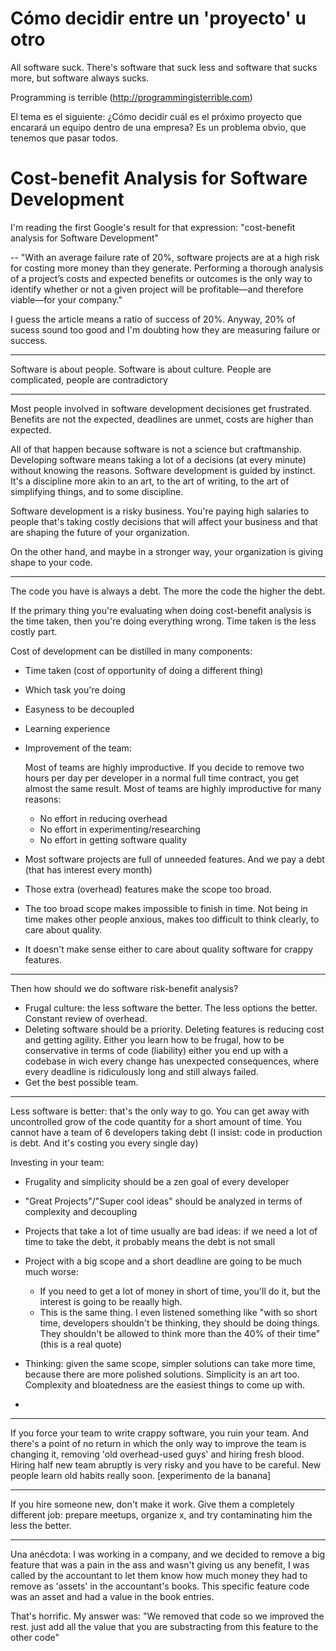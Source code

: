 # Cómo decidir entre un 'proyecto' u otro

All software suck. There's software that suck less and software that sucks more, but software always sucks.

Programming is terrible (http://programmingisterrible.com)

El tema es el siguiente:
¿Cómo decidir cuál es el próximo proyecto que encarará un equipo dentro de una empresa? Es un problema obvio, que tenemos que pasar todos.

# Cost-benefit Analysis for Software Development

I'm reading the first Google's result for that expression: "cost-benefit analysis for Software Development"

--
"With an average failure rate of 20%, software projects are at a high risk for costing more money than they generate. Performing a thorough analysis of a project’s costs and expected benefits or outcomes is the only way to identify whether or not a given project will be profitable—and therefore viable—for your company."

I guess the article means a ratio of success of 20%. Anyway, 20% of sucess sound too good and I'm doubting how they are measuring failure or success.

---------

Software is about people. Software is about culture. People are complicated, people are contradictory

---
Most people involved in software development decisiones get frustrated. Benefits are not the expected, deadlines are unmet, costs are higher than expected.

All of that happen because software is not a science but craftmanship.
Developing software means taking a lot of a decisions (at every minute) without knowing the reasons. Software development is guided by instinct. It's a discipline more akin to an art, to the art of writing, to the art of simplifying things, and to some discipline.

Software development is a risky business. You're paying high salaries to people that's taking costly decisions that will affect your business and that are shaping the future of your organization.

On the other hand, and maybe in a stronger way, your organization is giving shape to your code.

---

The code you have is always a debt. The more the code the higher the debt.

If the primary thing you're evaluating when doing cost-benefit analysis is the time taken, then you're doing everything wrong. Time taken is the less costly part.

Cost of development can be distilled in many components:
- Time taken (cost of opportunity of doing a different thing)
- Which task you're doing
- Easyness to be decoupled
- Learning experience
- Improvement of the team:

  Most of teams are highly improductive. If you decide to remove two hours per day per developer in a normal full time contract, you get almost the same result.
  Most of teams are highly improductive for many reasons:
  - No effort in reducing overhead
  - No effort in experimenting/researching
  - No effort in getting software quality

- Most software projects are full of unneeded features. And we pay a debt (that has interest every month)
- Those extra (overhead) features make the scope too broad.
- The too broad scope makes impossible to finish in time. Not being in time makes other people anxious, makes too difficult to think clearly, to care about quality.
- It doesn't make sense either to care about quality software for crappy features.

---------------------------
Then how should we do software risk-benefit analysis?

- Frugal culture: the less software the better. The less options the better. Constant review of overhead.
- Deleting software should be a priority. Deleting features is reducing cost and getting agility. Either you learn how to be frugal, how to be conservative in terms of code (liability) either you end up with a codebase in wich every change has unexpected consequences, where every deadline is ridiculously long and still always failed.
- Get the best possible team.

---

Less software is better: that's the only way to go. You can get away with uncontrolled grow of the code quantity for a short amount of time. You cannot have a team of 6 developers taking debt (I insist: code in production is debt. And it's costing you every single day)

Investing in your team:
 - Frugality and simplicity should be a zen goal of every developer
 - "Great Projects"/"Super cool ideas" should be analyzed in terms of complexity and decoupling
 - Projects that take a lot of time usually are bad ideas: if we need a lot of time to take the debt, it probably means the debt is not small
 - Project with a big scope and a short deadline are going to be much much worse:
   - If you need to get a lot of money in short of time, you'll do it, but the interest is going to be reaally high.
   - This is the same thing. I even listened something like "with so short time, developers shouldn't be thinking, they should be doing things. They shouldn't be allowed to think more than the 40% of their time" (this is a real quote)
 
 - Thinking: given the same scope, simpler solutions can take more time, because there are more polished solutions. Simplicity is an art too. Complexity and bloatedness are the easiest things to come up with.
 -  

--------

If you force your team to write crappy software, you ruin your team. And there's a point of no return in which the only way to improve the team is changing it, removing 'old overhead-used guys' and hiring fresh blood. Hiring half new team abruptly is very risky and you have to be careful. New people learn old habits really soon.
[experimento de la banana]

----

If you hire someone new, don't make it work. Give them a completely different job: prepare meetups, organize x, and try contaminating him the less the better.

---

Una anécdota: I was working in a company, and we decided to remove a big feature that was a pain in
the ass and wasn't giving us any benefit, I was called by the accountant to let them know how much
money they had to remove as 'assets' in the accountant's books. This specific feature code was an
asset and had a value in the book entries.

That's horrific. My answer was: "We removed that code so we improved the rest. just add all the
value that you are substracting from this feature to the other code"
